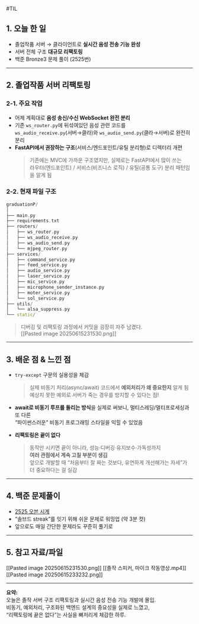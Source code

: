 #TIL
## 1. 오늘 한 일

- 졸업작품 서버 → 클라이언트로 **실시간 음성 전송 기능 완성**
- 서버 전체 구조 **대규모 리팩토링**
- 백준 Bronze3 문제 풀이 (2525번)

---

## 2. 졸업작품 서버 리팩토링

### 2-1. 주요 작업

- 어제 계획대로 **음성 송신/수신 WebSocket 완전 분리**
- 기존 `ws_router.py`에 뒤섞여있던 음성 관련 코드를  
    `ws_audio_receive.py`(서버→클라)와 `ws_audio_send.py`(클라→서버)로 완전히 분리
- **FastAPI에서 권장하는 구조**(서비스/엔드포인트/유틸 분리형)로 디렉터리 개편
    > 기존에는 MVC에 가까운 구조였지만, 실제로는 FastAPI에서 많이 쓰는  
    > 라우터(엔드포인트) / 서비스(비즈니스 로직) / 유틸(공통 도구) 분리 패턴임을 알게 됨

### 2-2. 현재 파일 구조

```cpp
graduationP/
│
├── main.py
├── requirements.txt
├── routers/
│   ├── ws_router.py
│   ├── ws_audio_receive.py
│   ├── ws_audio_send.py
│   └── mjpeg_router.py
├── services/
│   ├── command_service.py
│   ├── feed_service.py
│   ├── audio_service.py
│   ├── laser_service.py
│   ├── mic_service.py
│   ├── microphone_sender_instance.py
│   ├── moter_service.py
│   └── sol_service.py
├── utils/
│   └── alsa_suppress.py
└── static/
```

> 디버깅 및 리팩토링 과정에서 커밋을 굉장히 자주 남겼다.  
> [[Pasted image 20250615231530.png]]

---

## 3. 배운 점 & 느낀 점

- `try-except` 구문의 실용성을 체감
    > 실제 비동기 처리(async/await) 코드에서 **예외처리가 왜 중요한지** 알게 됨  
    > 예상치 못한 예외로 서버가 죽는 경우를 방지할 수 있다는 점!
    
- **await로 비동기 루프를 돌리는 방식**을 실제로 써보니, 멀티스레딩/멀티프로세싱과 또 다른  
    “파이썬스러운” 비동기 프로그래밍 스타일을 익힐 수 있었음
    
- **리팩토링은 끝이 없다**
    > 동작만 시키면 끝이 아니라, 성능·디버깅·유지보수·가독성까지  
    > **여러 관점에서 계속 고칠 부분이 생김**  
    > 앞으로 개발할 때 “처음부터 잘 짜는 것보다, 유연하게 개선해가는 자세”가  
    > 더 중요하다는 걸 실감

---

## 4. 백준 문제풀이

- [2525 오븐 시계](https://www.acmicpc.net/problem/2525)
- “솔브드 streak”를 잇기 위해 쉬운 문제로 워밍업 (약 3분 컷)
- 앞으로도 매일 간단한 문제라도 꾸준히 풀기로

---

## 5. 참고 자료/파일

[[Pasted image 20250615231530.png]]
[[졸작 스피커, 마이크 작동영상.mp4]]
[[Pasted image 20250615233232.png]]

---

**요약:**  
오늘은 졸작 서버 구조 리팩토링과 실시간 음성 전송 기능 개발에 몰입.  
비동기, 예외처리, 구조화된 백엔드 설계의 중요성을 실제로 느꼈고,  
“리팩토링에 끝은 없다”는 사실을 뼈저리게 체감한 하루.